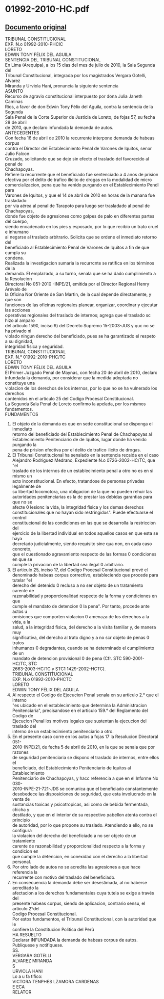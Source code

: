 
01992-2010-HC.pdf
=================
  
[Documento original](https://tc.gob.pe/jurisprudencia/2010/01992-2010-HC.pdf)  
---  
TRIBUNAL CONSTITUCIONAL  
EXP. N.o 01992-2010-PHCIC  
LORETO  
EDWIN TONY FÉLIX DEL AGUILA  
SENTENCIA DEL TRIBUNAL CONSTITUCIONAL  
En Lima (Arequipa), a los 15 dias del mes de julio de 2010, la Sala Segunda del  
Tribunal Constitucional, integrada por los magistrados Vergara Gotelli, Alvarez  
Miranda y Urviola Hani, pronuncia la siguiente sentencia  
ASUNTO  
Recurso de agravio constitucional interpuesto por dona Julia Janeth Caminas  
Rios, a favor de don Edwin Tony Félix del Aguila, contra la sentencia de la Segunda  
Sala Penal de la Corte Superior de Justicia de Loreto, de fojas 57, su fecha 28 de abril  
de 2010, que declaro infundada la demanda de autos.  
ANTECEDENTES  
Con fecha 16 de abril de 2010 la recurrente interpone demanda de habeas corpus  
contra el Director del Establecimiento Penal de Varones de Iquitos, senor Julio Falcon  
Cruzado, solicitando que se deje sin efecto el traslado del favorecido al penal de  
Chachapoyas.  
Refiere la recurrente que el beneficiado fue sentenciado a 4 anos de prision  
efectiva por el delito de trafico ilicito de drogas en la modalidad de micro  
comercializacion, pena que ha venido purgando en el Establecimiento Pendl para  
Varones de Iquitos, y que el 14 de abril de 2010 en horas de la manana fue trasladado  
por via aérea al penal de Tarapoto para luego ser trasladado al penal de Chachapoyas,  
donde fue objeto de agresiones como golpes de palo en diferentes partes del cuerpo,  
siendo encadenado en los pies y esposado, por lo que recibio un trato cruel e inhumano  
al negarse al traslado arbitrario. Solicita que se ordene el inmediato retorno del  
beneficiado al Establecimiento Penal de Varones de Iquitos a fin de que cumpla su  
condena.  
Realizada la investigacion sumaria la recurrcnte se ratifica en los términos de la  
demanda. El emplazado, a su turno, senala que se ha dado cumplimiento a la Resolucion  
Directoral No 051-2010 -INPE/21, emitida por el Director Regional Henry Arévalo de  
la Oficina Nor Oriente de San Martin, de la cual depende directamente, y que son  
funciones de las oficinas regionales planear, organizar, coordinar y ejecutar las acciones  
operativas regionales del traslado de internos; agrega que el traslado sc hizo al amparo  
del articulo 1590, inciso 9) del Decreto Supremo 15-2003-JUS y quc no se ha privado ni  
violado ningun derecho del beneficiado, pues se ha garantizado el respeto a su dignidad,  
integridad fisica y seguridad.  
TRIBUNAL CONSTITUCIONAL  
EXP. N.° 01992-2010-PHC/TC  
LORETO  
EDWIN TONY FÉLIX DEL AGUILA  
El Primer Juzgado Penal de Maynas, con fecha 20 de abril de 2010, declaro  
infundada la demanda, por considerar que la medida adoptada no constituye una  
violacion de los derechos de los internos, por lo que no se ha vulnerado los derechos  
contenidos en el articulo 25 del Codigo Procesal Constitucional.  
La Segunda Sala Penal de Loreto confirmo la apelada, por los mismos fundamentos.  
FUNDAMENTOS  
1. El objeto de la demanda es que en sede constitucional se disponga el inmediato  
retorno del beneficiado del Establecimiento Penal de Chachapoyas al  
Establecimiento Penitenciario de de Iquitos, lugar donde ha venido purgando la  
pena de prision efectiva por el delito de trafico ilicito de drogas.  
2. El Tribunal Constitucional ha senalado en la sentencia recaida en el caso  
Alejandro Rodriguez Medrano, Expediente N.o 0726-2002-HC/TC, que "el  
traslado de los internos de un establecimiento penal a otro no es en si mismo un  
acto inconstitucional. En efecto, tratandose de personas privadas legalmente de  
su libertad locomotora, una obligacion de la que no pueden rehuir las  
autoridades penitenciarias es la dc prestar las debidas garantias para que no se  
afecte 0 lesionc la vida, la integridad fisica y los demas derechos  
constitucionales que no hayan sido restringidos". Puede efectuarse el control  
constitucional de las condiciones en las que se desarrolla la restriccion del  
ejercicio de la libertad individual en todos aquellos casos en que esta se haya  
decretado judicialmente, siendo requisito sine qua non, en cada caso concreto,  
que el cuestionado agravamiento respecto de las formas 0 condiciones en que se  
cumple la privacion de la libertad sea ilegal 0 arbitrario.  
3. El articulo 25, inciso 17, del Codigo Procesal Constitucional prevé el  
denominado habeas corpus correctivo, estableciendo que procede para tutelar "el  
derecho del detenido 0 recluso a no ser objeto de un tratamiento carente de  
razonabilidad y proporcionalidad respecto de la forma y condiciones en que  
cumple el mandato de detencion 0 la pena". Por tanto, procede ante actos u  
omisiones que comporten violacion 0 amenaza de los derechos a la vida, a la  
salud, a la integridad fisica, del derecho a la visita familiar y, de manera muy  
significativa, del derecho al trato digno y a no scr objeto de penas 0 tratos  
inhumanos 0 degradantes, cuando se ha determinado el cumplimiento de un  
mandato de detencion provisional 0 de pena (Cfr. STC 590-2001-HC/TC, STC  
2663-2003-HCITC y STC1 1429-2002-HCTC).  
TRIBUNAL CONSTITUCIONAL  
EXP. N.o 01992-2010-PHCTC  
LORETO  
EDWIN TONY FÉLIX DEL AGUILA  
4. Al respecto el Codigo de Ejecucion Penal senala en su articulo 2.° que el interno  
"es ubicado en el establecimiento que determina la Administracion  
Penitenciaria", precisandose en el articulo 159.° del Reglamento del Codigo de  
Ejecucion Penal los motivos legales que sustentan la ejecucion del traslado del  
interno de un establecimiento penitenciario a otro.  
5. En el presente caso corre en los autos a fojas 17 la Resolucion Directoral 051-  
2010-INPE/21, de fecha 5 de abril de 2010, en la que se senala que por razones  
de seguridad penitenciaria se disponc el traslado de internos, entre ellos el  
beneficiado, del Establecimiento Penitenciario de Iquitos al Establecimiento  
Penitenciario de Chachapoyas, y hacc referencia a que en el Informe No 030-  
2010-INPE-21-721-JDS se comunica que el beneficiado constantemente  
desobedece las disposiciones de seguridad, que esta involucrado en la venta de  
sustancias toxicas y psicotropicas, asi como de bebida fermentada, chicha y  
destilado, y que en el interior de su respectivo pabellon atenta contra el principio  
de autoridad, por lo que propone su traslado. Atendiendo a ello, no se configura  
la violacion del derecho del beneficiado a no ser objeto de un tratamiento  
carente de razonabilidad y proporcionalidad respecto a la forma y condicion en  
que cumple la detencion, en conexidad con el derecho a la libertad personal.  
6. Por otro lado de autos no se acredita las agresiones a que hace referencia la  
recurrente con motivo del traslado del beneficiado.  
7. En consecuencia la demanda debe ser desestimada, al no haberse acreditado la  
afectacion a los derechos fundamentales cuya tutela se exige a través del  
presente habeas corpus, siendo de aplicacion, contrario sensu, el articulo 2°del  
Codigo Procesal Constitucional.  
Por estos fundamentos, el Tribunal Constitucional, con la autoridad que le  
confiere la Constitucion Politica del Perû  
HA RESUELTO  
Declarar INFUNDADA la demanda de habeas corpus de autos.  
Publiquese y notifiquese.  
SS.  
VERGARA GOTELLI  
ALVAREZ MIRANDA  
S  
URVIOLA HANI  
Lo a u fa tifico:  
VICTORA TENPHES LZAMORA CARDENAS  
E ECA  
RELATOR